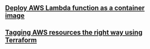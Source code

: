 ##  [Deploy AWS Lambda function as a container image](https://github.com/cloudon-one/cloud-staff/blob/main/package%20and%20deploy%20container%20to%20Lambda%20function%20.md)

##  [Tagging AWS resources the right way using Terraform](https://github.com/cloudon-one/cloud-staff/blob/main/Tagging-AWS-resources-with-terrafrom.md)